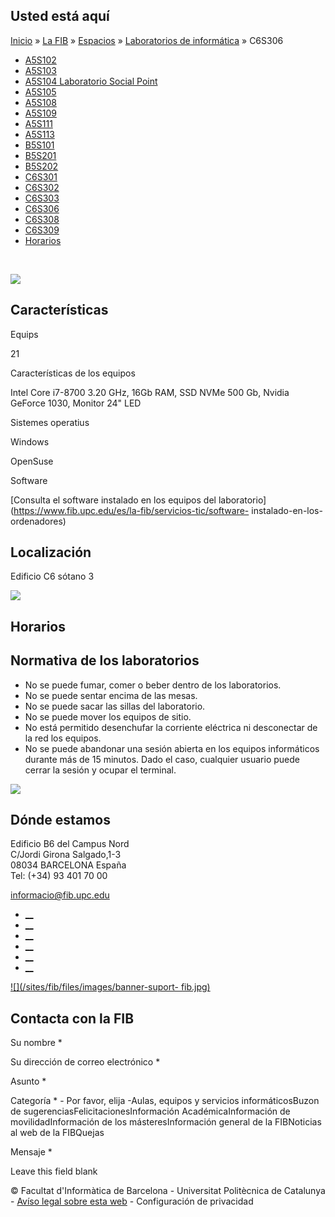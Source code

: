 ## Usted está aquí

[Inicio](/es) » [La FIB](/es/la-fib) » [Espacios](/es/la-fib/espacios) »
[Laboratorios de informática](/es/la-fib/espacios/laboratorios-de-informatica)
» C6S306

  * [A5S102](/es/la-fib/espacios/laboratorios-de-informatica/a5s102)
  * [A5S103](/es/la-fib/espacios/laboratorios-de-informatica/a5s103)
  * [A5S104 Laboratorio Social Point](/es/la-fib/espacios/laboratorios-de-informatica/a5s104-laboratorio-social-point)
  * [A5S105](/es/la-fib/espacios/laboratorios-de-informatica/a5s105)
  * [A5S108](/es/la-fib/espacios/laboratorios-de-informatica/a5s108)
  * [A5S109](/es/la-fib/espacios/laboratorios-de-informatica/a5s109)
  * [A5S111](/es/la-fib/espacios/laboratorios-de-informatica/a5s111)
  * [A5S113](/es/la-fib/espacios/laboratorios-de-informatica/a5s113)
  * [B5S101](/es/la-fib/espacios/laboratorios-de-informatica/b5s101)
  * [B5S201](/es/la-fib/espacios/laboratorios-de-informatica/b5s201)
  * [B5S202](/es/la-fib/espacios/laboratorios-de-informatica/b5s202)
  * [C6S301](/es/la-fib/espacios/laboratorios-de-informatica/c6s301)
  * [C6S302](/es/la-fib/espacios/laboratorios-de-informatica/c6s302)
  * [C6S303](/es/la-fib/espacios/laboratorios-de-informatica/c6s303)
  * [C6S306](/es/la-fib/espacios/laboratorios-de-informatica/c6s306)
  * [C6S308](/es/la-fib/espacios/laboratorios-de-informatica/c6s308)
  * [C6S309](/es/la-fib/espacios/laboratorios-de-informatica/c6s309)
  * [Horarios](/es/la-fib/espacios/laboratorios-de-informatica/horarios)

﻿

![](https://www.fib.upc.edu/sites/fib/files/images/fib/espais/c6s306_panoramica.jpg)

## Características

Equips

21

Características de los equipos

Intel Core i7-8700 3.20 GHz, 16Gb RAM, SSD NVMe 500 Gb, Nvidia GeForce 1030,
Monitor 24" LED

Sistemes operatius

Windows

OpenSuse

Software

[Consulta el software instalado en los equipos del
laboratorio](https://www.fib.upc.edu/es/la-fib/servicios-tic/software-
instalado-en-los-ordenadores)

## Localización

Edificio C6 sótano 3

![](https://api.fib.upc.edu/v2/laboratoris/C6S306/mapa.png?client_id=77qvbbQqni4TcEUsWvUCKOG1XU7Hr0EfIs4pacRz)

## Horarios

## Normativa de los laboratorios

  * No se puede fumar, comer o beber dentro de los laboratorios.
  * No se puede sentar encima de las mesas.
  * No se puede sacar las sillas del laboratorio.
  * No se puede mover los equipos de sitio.
  * No está permitido desenchufar la corriente eléctrica ni desconectar de la red los equipos.
  * No se puede abandonar una sesión abierta en los equipos informáticos durante más de 15 minutos. Dado el caso, cualquier usuario puede cerrar la sesión y ocupar el terminal.

![](/sites/fib/files/images/fib/espais/labs-normativa-fib.png)

## Dónde estamos

Edificio B6 del Campus Nord  
C/Jordi Girona Salgado,1-3  
08034 BARCELONA España  
Tel: (+34) 93 401 70 00

[informacio@fib.upc.edu](mailto:informacio@fib.upc.edu)

  * [__](/es/noticies/rss.rss)
  * [__](https://www.facebook.com/fib.upc)
  * [__](https://twitter.com/fib_upc)
  * [__](https://www.flickr.com/photos/fib-upc/albums)
  * [__](https://www.youtube.com/user/mediafib)
  * [__](https://www.instagram.com/fib.upc/)

[![](/sites/fib/files/images/banner-suport-
fib.jpg)](http://suport.fib.upc.edu)

## Contacta con la FIB

Su nombre *

Su dirección de correo electrónico *

Asunto *

Categoría * \- Por favor, elija -Aulas, equipos y servicios informáticosBuzon
de sugerenciasFelicitacionesInformación AcadémicaInformación de
movilidadInformación de los másteresInformación general de la FIBNoticias al
web de la FIBQuejas

Mensaje *

Leave this field blank

© Facultat d'Informàtica de Barcelona - Universitat Politècnica de Catalunya -
[Avíso legal sobre esta web](/es/aviso-legal-sobre-esta-web) \- Configuración
de privacidad

